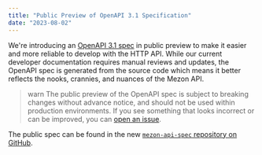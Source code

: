 ```yaml
---
title: "Public Preview of OpenAPI 3.1 Specification"
date: "2023-08-02"
---
```


We're introducing an [OpenAPI 3.1 spec](https://github.com/mezon/mezon-api-spec) in public preview to make it easier and more reliable to develop with the HTTP API. While our current developer documentation requires manual reviews and updates, the OpenAPI spec is generated from the source code which means it better reflects the nooks, crannies, and nuances of the Mezon API.

> warn
> The public preview of the OpenAPI spec is subject to breaking changes without advance notice, and should not be used within production environments. If you see something that looks incorrect or can be improved, you can [open an issue](https://github.com/mezon/mezon-api-spec/issues).

The public spec can be found in the new [`mezon-api-spec` repository on GitHub](https://github.com/mezon/mezon-api-spec).
